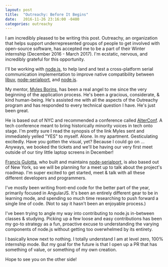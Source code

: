 ```yaml
---
layout: post
title:  "Outreachy: Before It Begins"
date:   2016-11-26 23:16:00 -0400
categories: outreachy
---
```


I am incredibly pleased to be writing this post. Outreachy, an organization
that helps support underrepresented groups of people to get involved with
open-source software, has accepted me to be a part of their
Winter internship (December 2016 - March 2017). I'm ecstatic, nervous, and
incredibly grateful for this opportunity.

I'll be working with [node.js], to help land and test a cross-platform serial
communication implementation to improve native compatibility between [libuv],
[node-serialport], and [node.js].

My mentor, [Myles Borins], has been a real angel to me since the very beginning
of the application process. He's been a gracious, considerate, & kind
human-being. He's assisted me with all the aspects of the Outreachy program and
has responded to every technical question I have. He's just been great.

He is based out of NYC and recommended a conference called [AlterConf]. A tech
conference meant to bring historically minority voices in tech onto stage. I'm
pretty sure I read the synopsis of the link Myles sent and immediately yelled
"YES" to myself. Alone. In my apartment. Gesticulating excitedly. Have you
gotten the visual, yet? Because I could go on ... Anyways, we booked the
tickets and we'll be having our very first meet outside of our tiny little
laptop screens in December!

[Francis Gulotta], who built and maintains [node-serialport], is also based out
of New York, so we will be planning for a meet up to talk about the project's
roadmap. I'm super excited to get started, meet & talk with all these different
developers and programmers.

I've mostly been writing front-end code for the better part of the year,
primarily focused in AngularJS. It's been an entirely different gear to be in
learning mode, and spending so much time researching to push forward a single
line of code. (Not to say it hasn't been an enjoyable process.)

I've been trying to angle my way into contributing to node.js in-between
classes & studying. Picking up a few loose and easy contributions has been my
go-to strategy as a fun, proactive excuse to understanding the varying
components of node.js without getting too overwhelmed by its entirety.

I basically know next to nothing. I totally understand I am at level zero, 100%
internship mode. But my goal for the future is that I open up a PR that has
something of value, or something of my own creation.

Hope to see you on the other side!

[libuv]: https://github.com/libuv/libuv
[node.js]: https://nodejs.org/en/
[Myles Borins]: https://twitter.com/thealphanerd
[AlterConf]: https://www.alterconf.com/
[node-serialport]: https://github.com/EmergingTechnologyAdvisors/node-serialport
[Francis Gulotta]: https://twitter.com/reconbot
